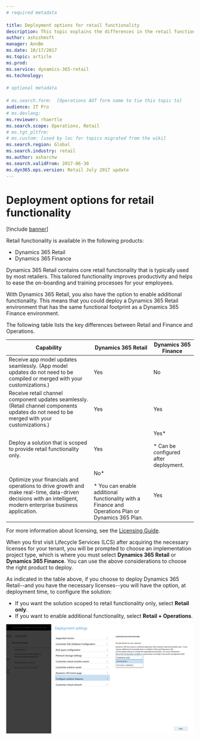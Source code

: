 ```yaml
---
# required metadata

title: Deployment options for retail functionality
description: This topic explains the differences in the retail functionality between Dynamics 365 Retail and Dynamics 365 Finance.
author: ashishmsft 
manager: AnnBe
ms.date: 10/17/2017
ms.topic: article
ms.prod: 
ms.service: dynamics-365-retail
ms.technology: 

# optional metadata

# ms.search.form:  [Operations AOT form name to tie this topic to]
audience: IT Pro
# ms.devlang: 
ms.reviewer: rhaertle
ms.search.scope: Operations, Retail 
# ms.tgt_pltfrm: 
# ms.custom: [used by loc for topics migrated from the wiki]
ms.search.region: Global
ms.search.industry: retail
ms.author: asharchw
ms.search.validFrom: 2017-06-30 
ms.dyn365.ops.version: Retail July 2017 update 
---
```


# Deployment options for retail functionality

[!include [banner](../../includes/banner.md)]

Retail functionality is available in the following products:
 
- Dynamics 365 Retail
- Dynamics 365 Finance
 
Dynamics 365 Retail contains core retail functionality that is typically used by most retailers. This tailored functionality improves productivity and helps to ease the on-boarding and training processes for your employees. 

With Dynamics 365 Retail, you also have the option to enable additional functionality. This means that you could deploy a Dynamics 365 Retail environment that has the same functional footprint as a Dynamics 365 Finance environment.
 
The following table lists the key differences between Retail and Finance and Operations.

| Capability   |  Dynamics 365 Retail   |  Dynamics 365 Finance |
|--------------|----------------------------|-------------------------------------------|
|Receive app model updates seamlessly. (App model updates do not need to be compiled or merged with your customizations.) | Yes | No|
|Receive retail channel component updates seamlessly. (Retail channel components updates do not need to be merged with your customizations.) | Yes | Yes |
|Deploy a solution that is scoped to provide retail functionality only. | Yes  | Yes*<br><br>\* Can be configured after deployment.  |
|Optimize your financials and operations to drive growth and make real-time, data-driven decisions with an intelligent, modern enterprise business application.| No*<br><br>\* You can enable additional functionality with a Finance and Operations Plan or Dynamics 365 Plan. | Yes |

For more information about licensing, see the [Licensing Guide](https://go.microsoft.com/fwlink/?LinkId=866544&clcid=0x409).

When you first visit Lifecycle Services (LCS) after acquiring the necessary licenses for your tenant, you will be prompted to choose an implementation project type, which is where you must select **Dynamics 365 Retail** or **Dynamics 365 Finance**. You can use the above considerations to choose the right product to deploy.
 
As indicated in the table above, if you choose to deploy Dynamics 365 Retail--and you have the necessary licenses--you will have the option, at deployment time, to configure the solution: 

- If you want the solution scoped to retail functionality only, select **Retail only**. 
- If you want to enable additional functionality, select **Retail + Operations**.
 
![Deployment settings](media/Deployment-settings.png)
